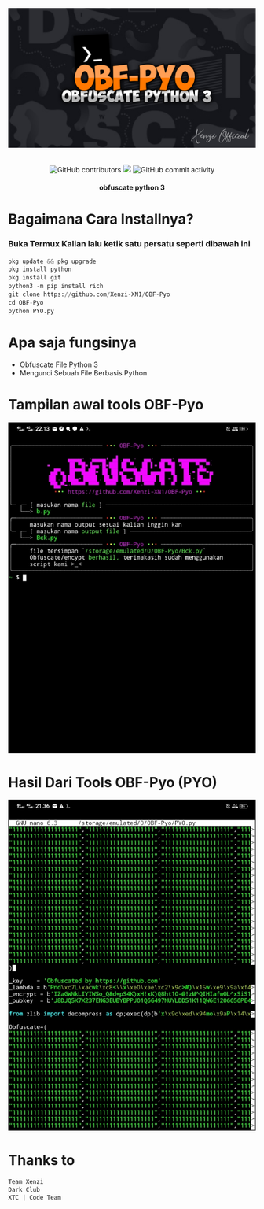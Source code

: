 <div align="center">
  <img src="img/foto.png">
  <br>
  <br>
  <p>
    <img alt="GitHub contributors" src="https://img.shields.io/github/contributors/Xenzi-XN1/OBF-Pyo">
    <img src="https://img.shields.io/badge/Version-2.0-brightgreen.svg?style=shields">
    <img alt="GitHub commit activity" src="https://img.shields.io/github/commit-activity/m/Xenzi-XN1/OBF-Pyo">
  </p>
  <h4> obfuscate python 3 </h4>
</div>

# Bagaimana Cara Installnya?
### Buka Termux Kalian lalu ketik satu persatu seperti dibawah ini
```python
pkg update && pkg upgrade
pkg install python
pkg install git
python3 -m pip install rich
git clone https://github.com/Xenzi-XN1/OBF-Pyo
cd OBF-Pyo
python PYO.py
```

# Apa saja fungsinya
+ Obfuscate File Python 3
+ Mengunci Sebuah File Berbasis Python

# Tampilan awal tools OBF-Pyo
![img](https://github.com/Xenzi-XN1/OBF-Pyo/blob/main/IMG_20221104_221350.jpg)
# Hasil Dari Tools OBF-Pyo (PYO)
![img](https://github.com/Xenzi-XN1/OBF-Pyo/blob/main/IMG_20221104_221006.jpg)

# Thanks to
```
Team Xenzi
Dark Club
XTC | Code Team
```
